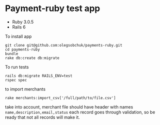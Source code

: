 # Payment-ruby test app

* Ruby 3.0.5
* Rails 6

To install app

```
git clone git@github.com:olegsobchuk/payments-ruby.git
cd payments-ruby
bundle
rake db:create db:migrate
```

To run tests

```
rails db:migrate RAILS_ENV=test
rspec spec
```

to import merchants

```
rake merchants:import_csv['/full/path/to/file.csv']
```
take into account, merchant file should have header with names `name,description,email,status`
each record goes through validation, so be ready that not all records will make it.
